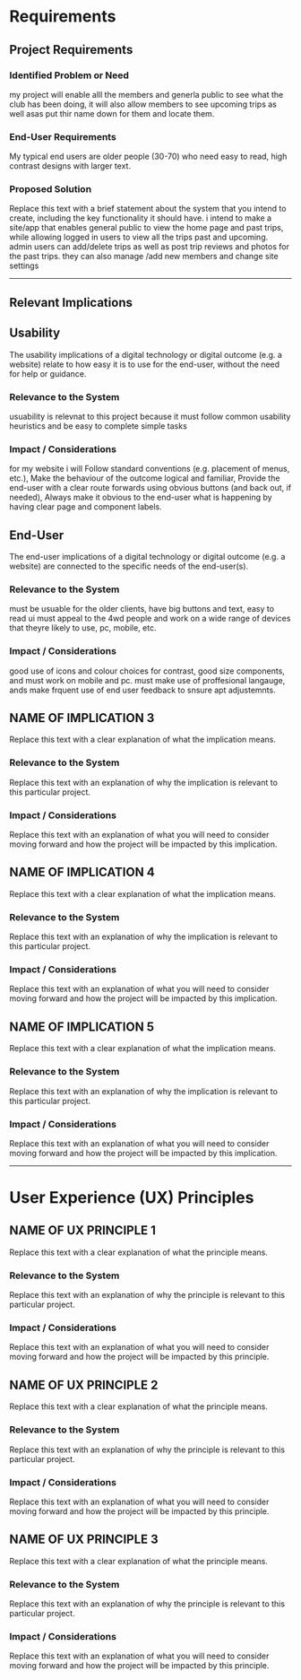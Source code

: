 # Requirements

## Project Requirements

### Identified Problem or Need

my project will enable alll the members and generla public to see what the club has been doing, it will also allow members to see upcoming trips as well asas put thir name down for them and locate them.

### End-User Requirements

My typical end users are older people (30-70) who need easy to read, high contrast designs with larger text.

### Proposed Solution

Replace this text with a brief statement about the system that you intend to create, including the key functionality it should have.
i intend to make a site/app that enables general public to view the home page and past trips, while allowing logged in users to view all the trips past and upcoming. admin users can add/delete trips as well as post trip reviews and photos for the past trips. they can also manage /add new members and change site settings

---

## Relevant Implications

## Usability

The usability implications of a digital technology or digital outcome (e.g. a website) relate to how easy it is to use for the end-user, without the need for help or guidance.

### Relevance to the System

usuability is relevnat to this project because it must follow common usability heuristics and be easy to complete simple tasks

### Impact / Considerations

for my website i will Follow standard conventions (e.g. placement of menus, etc.),
Make the behaviour of the outcome logical and familiar,
Provide the end-user with a clear route forwards using obvious buttons (and back out, if needed),
Always make it obvious to the end-user what is happening by having clear page and component labels.

## End-User

The end-user implications of a digital technology or digital outcome (e.g. a website) are connected to the specific needs of the end-user(s).

### Relevance to the System

must be usuable for the older clients, have big buttons and text, easy to read ui
must appeal to the 4wd people
and work on a wide range of devices that theyre likely to use, pc, mobile, etc.

### Impact / Considerations

good use of icons and colour choices for contrast, good size components, and must work on mobile and pc. must make use of proffesional langauge, ands make frquent use of end user feedback to snsure apt adjustemnts.

## NAME OF IMPLICATION 3

Replace this text with a clear explanation of what the implication means.

### Relevance to the System

Replace this text with an explanation of why the implication is relevant to this particular project.

### Impact / Considerations

Replace this text with an explanation of what you will need to consider moving forward and how the project will be impacted by this implication.

## NAME OF IMPLICATION 4

Replace this text with a clear explanation of what the implication means.

### Relevance to the System

Replace this text with an explanation of why the implication is relevant to this particular project.

### Impact / Considerations

Replace this text with an explanation of what you will need to consider moving forward and how the project will be impacted by this implication.

## NAME OF IMPLICATION 5

Replace this text with a clear explanation of what the implication means.

### Relevance to the System

Replace this text with an explanation of why the implication is relevant to this particular project.

### Impact / Considerations

Replace this text with an explanation of what you will need to consider moving forward and how the project will be impacted by this implication.

---

# User Experience (UX) Principles

## NAME OF UX PRINCIPLE 1

Replace this text with a clear explanation of what the principle means.

### Relevance to the System

Replace this text with an explanation of why the principle is relevant to this particular project.

### Impact / Considerations

Replace this text with an explanation of what you will need to consider moving forward and how the project will be impacted by this principle.

## NAME OF UX PRINCIPLE 2

Replace this text with a clear explanation of what the principle means.

### Relevance to the System

Replace this text with an explanation of why the principle is relevant to this particular project.

### Impact / Considerations

Replace this text with an explanation of what you will need to consider moving forward and how the project will be impacted by this principle.


## NAME OF UX PRINCIPLE 3

Replace this text with a clear explanation of what the principle means.

### Relevance to the System

Replace this text with an explanation of why the principle is relevant to this particular project.

### Impact / Considerations

Replace this text with an explanation of what you will need to consider moving forward and how the project will be impacted by this principle.

